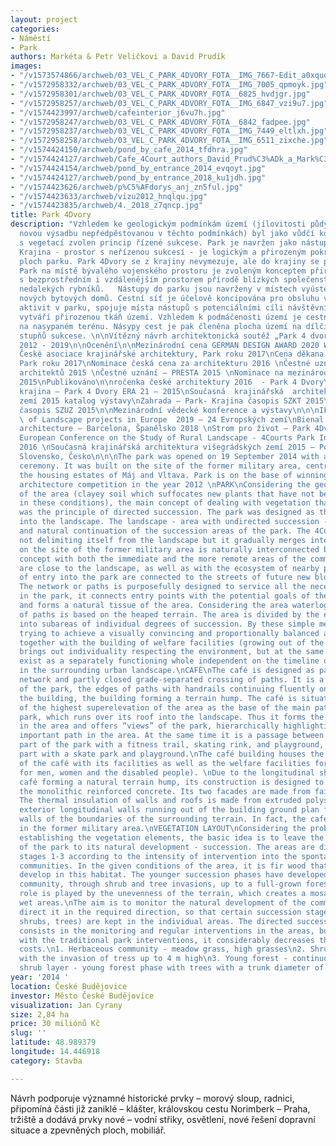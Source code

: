 ```yaml
---
layout: project
categories:
- Náměstí
- Park
authors: Markéta & Petr Veličkovi a David Prudík
images:
- "/v1573574866/archweb/03_VEL_C_PARK_4DVORY_FOTA__IMG_7667-Edit_a0xquo.jpg"
- "/v1572958332/archweb/03_VEL_C_PARK_4DVORY_FOTA__IMG_7005_qpmoyk.jpg"
- "/v1572958301/archweb/03_VEL_C_PARK_4DVORY_FOTA__6825_hvdjgr.jpg"
- "/v1572958257/archweb/03_VEL_C_PARK_4DVORY_FOTA__IMG_6847_vzi9u7.jpg"
- "/v1574423997/archweb/cafeinterior_j6vu7h.jpg"
- "/v1572958247/archweb/03_VEL_C_PARK_4DVORY_FOTA__6842_fadpee.jpg"
- "/v1572958237/archweb/03_VEL_C_PARK_4DVORY_FOTA__IMG_7449_eltlxh.jpg"
- "/v1572958258/archweb/03_VEL_C_PARK_4DVORY_FOTA__IMG_6511_zixche.jpg"
- "/v1574424150/archweb/pond_by_cafe_2014_tfdhra.jpg"
- "/v1574424127/archweb/Cafe_4Court_authors_David_Prud%C3%ADk_a_Mark%C3%A9ta_a_Petr_Veli%C4%8Dkovi_kfzbrk.jpg"
- "/v1574424154/archweb/pond_by_entrance_2014_evqoyt.jpg"
- "/v1574424127/archweb/pond_by_entrance_2018_ku1jdh.jpg"
- "/v1574423626/archweb/p%C5%AFdorys_anj_zn5ful.jpg"
- "/v1574423633/archweb/vizu2012_hnqlqu.jpg"
- "/v1574423835/archweb/4._2018_z7qncp.jpg"
title: Park 4Dvory
description: "Vzhledem ke geologickým podmínkám území (jílovitosti půdy, která udusí
  novou výsadbu nepředpěstovanou v těchto podmínkách) byl jako vůdčí koncept práce
  s vegetací zvolen princip řízené sukcese. Park je navržen jako nástup do krajiny.
  Krajina - prostor s neřízenou sukcesí - je logickým a přirozeným pokračováním sukcesních
  ploch parku. Park 4Dvory se z krajiny nevymezuje, ale do krajiny se postupně „noří“.
  Park na místě bývalého vojenského prostoru je zvoleným konceptem přirozeně propojen
  s bezprostředním i vzdálenějším prostorem přírodě blízkých společenstev i ekosystémem
  nedalekých rybníků.   Nástupy do parku jsou navrženy v místech vyústění ulic budoucích
  nových bytových domů. Cestní síť je účelově koncipována pro obsluhu všech potřebných
  aktivit v parku, spojuje místa nástupů s potenciálními cíli návštěvníků parku a
  vytváří přirozenou tkáň území. Vzhledem k podmáčenosti území je cestní síť založena
  na nasypaném terénu. Násypy cest je pak členěna plocha území na dílčí plochy jednotlivých
  stupňů sukcese. \n\nVítězný návrh architektonická soutěž „Park 4 dvory“ České Budějovice
  2012 - 2019\n\nOcenění\n\nMezinárodní cena GERMAN DESIGN AWARD 2020 WINNER\nCena
  České asociace krajinářské architektury, Park roku 2017\nCena děkana ZF MZLU Brno,
  Park roku 2017\nNominace česká cena za architekturu 2016 \nČestné uznání Grand Prix
  architektů 2015 \nČestné uznání – PRESTA 2015 \nNominace na mezinárodní cenu Bigmat
  2015\nPublikováno\n\nročenka české architektury 2016  - Park 4 Dvory\nPost industriální
  krajina – Park 4 Dvory ERA 21 – 2015\nSoučasná  krajinářská  architektura  višegrádských
  zemí 2015 katalog výstavy\nZahrada – Park- Krajina časopis SZKT 2015\nInspirace
  časopis SZUZ 2015\n\nMezinárodní vědecké konference a výstavy\n\n\nIFLA Europe Exhibition
  \ of Landscape projects in Europe  2019 – 24 Evropských zemí\nBienal of Landscape
  architecture – Barcelona, Španělsko 2018 \nStrom pro život – Park 4Dvory Brno 2018\nPernament
  European Conference on the Study of Rural Landscape - 4Courts Park Innsbruck, Rakousko
  2016 \nSoučasná krajinářská architektura višegrádských zemí 2015 – Polsko, Maďarsko,
  Slovensko, Česko\n\n\nThe park was opened on 19 September 2014 with an inauguration
  ceremony. It was built on the site of the former military area, centrally between
  the housing estates of Máj and Vltava. Park is on the base of winning design from
  architecture competition in the year 2012 \nPARK\nConsidering the geological conditions
  of the area (clayey soil which suffocates new plants that have not been pre-cultivated
  in these conditions), the main concept of dealing with vegetation that was chosen
  was the principle of directed succession. The park was designed as the entrance
  into the landscape. The landscape - area with undirected succession - is a logical
  and natural continuation of the succession areas of the park. The 4Courts Park is
  not delimiting itself from the landscape but it gradually merges into it. The park
  on the site of the former military area is naturally interconnected by the chosen
  concept with both the immediate and the more remote areas of the communities that
  are close to the landscape, as well as with the ecosystem of nearby ponds. \nPoints
  of entry into the park are connected to the streets of future new blocks of flats.
  The network or paths is purposefully designed to service all the necessary activities
  in the park, it connects entry points with the potential goals of the park visitors
  and forms a natural tissue of the area. Considering the area waterlogging, the network
  of paths is based on the heaped terrain. The area is divided by the elevated paths
  into subareas of individual degrees of succession. By these simple means we were
  trying to achieve a visually convincing and proportionally balanced area, which,
  together with the building of welfare facilities (growing out of the overall concept),
  brings out individuality respecting the environment, but at the same time it can
  exist as a separately functioning whole independent on the timeline of the change
  in the surrounding urban landscape.\nCAFÉ\nThe café is designed as part of the path
  network and partly closed grade-separated crossing of paths. It is a natural part
  of the park, the edges of paths with handrails continuing fluently on the roof of
  the building, the building forming a terrain hump. The café is situated at the site
  of the highest superelevation of the area as the base of the main path through the
  park, which runs over its roof into the landscape. Thus it forms the only elevation
  in the area and offers “views” of the park, hierarchically highlighting the most
  important path in the area. At the same time it is a passage between the eastern
  part of the park with a fitness trail, skating rink, and playground, and its western
  part with a skate park and playground.\nThe café building houses the serving area
  of the café with its facilities as well as the welfare facilities for the park (WC
  for men, women and the disabled people). \nDue to the longitudinal shape of the
  café forming a natural terrain hump, its construction is designed to be made from
  the monolithic reinforced concrete. Its two facades are made from fair-faced concrete.
  The thermal insulation of walls and roofs is made from extruded polystyrene. The
  exterior longitudinal walls running out of the building ground plan form the supporting
  walls of the boundaries of the surrounding terrain. In fact, the café is a bunker
  in the former military area.\nVEGETATION LAYOUT\nConsidering the problem of traditional
  establishing the vegetation elements, the basic idea is to leave the larger area
  of the park to its natural development - succession. The areas are divided into
  stages 1-3 according to the intensity of intervention into the spontaneously developing
  communities. In the given conditions of the area, it is fir wood that would naturally
  develop in this habitat. The younger succession phases have developed from the grass-herbaceous
  community, through shrub and tree invasions, up to a full-grown forest. An important
  role is played by the unevenness of the terrain, which creates a mosaic of dry and
  wet areas.\nThe aim is to monitor the natural development of the community and to
  direct it in the required direction, so that certain succession stages (herbaceous,
  shrubs, trees) are kept in the individual areas. The directed succession therefore
  consists in the monitoring and regular interventions in the areas, but in comparison
  with the traditional park interventions, it considerably decreases the maintenance
  costs.\n1. Herbaceous community - meadow grass, high grasses\n2. Shrub community
  with the invasion of tress up to 4 m high\n3. Young forest - continuous tree and
  shrub layer - young forest phase with trees with a trunk diameter of up to 30 cm\n\n"
year: '2014 '
location: České Budějovice
investor: Město České Budějovice
visualization: Jan Cyrany
size: 2,84 ha
price: 30 miliónů Kč
slug: ''
latitude: 48.989379
longitude: 14.446918
category: Stavba

---
```

Návrh podporuje významné historické prvky – morový sloup, radnici, připomíná části již zaniklé – klášter, královskou cestu Norimberk – Praha, tržiště a dodává prvky nové – vodní střiky, osvětlení, nové řešení dopravní situace a zpevněných ploch, mobiliář.